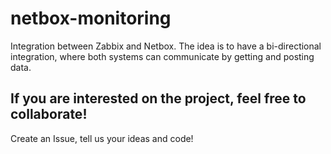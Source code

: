 # netbox-monitoring
Integration between Zabbix and Netbox. The idea is to have a bi-directional integration, where both systems can communicate by getting and posting data.

## If you are interested on the project, feel free to collaborate!
Create an Issue, tell us your ideas and code!
